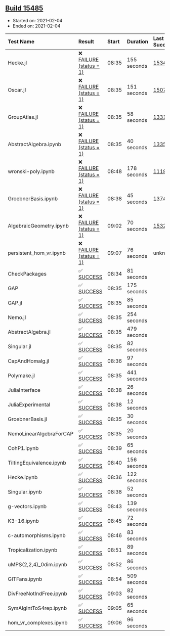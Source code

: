## [Build 15485](https://oscarci.mathematik.uni-kl.de/job/oscar/15485/)

* Started on: 2021-02-04
* Ended on: 2021-02-04

| Test Name    | Result | Start | Duration | Last Success | First Failure |
|:-------------|:-------|:------|:---------|:-------------|:--------------|
| Hecke.jl | ❌ [FAILURE (status = 1)](https://oscarci.mathematik.uni-kl.de/job/oscar/15485/artifact/logs/build-15485/Hecke.jl.log) | 08:35 | 155 seconds | [15344](https://oscarci.mathematik.uni-kl.de/job/oscar/15344/) | [15348](https://oscarci.mathematik.uni-kl.de/job/oscar/15348/) |
| Oscar.jl | ❌ [FAILURE (status = 1)](https://oscarci.mathematik.uni-kl.de/job/oscar/15485/artifact/logs/build-15485/Oscar.jl.log) | 08:35 | 151 seconds | [15079](https://oscarci.mathematik.uni-kl.de/job/oscar/15079/) | [15080](https://oscarci.mathematik.uni-kl.de/job/oscar/15080/) |
| GroupAtlas.jl | ❌ [FAILURE (status = 1)](https://oscarci.mathematik.uni-kl.de/job/oscar/15485/artifact/logs/build-15485/GroupAtlas.jl.log) | 08:35 | 58 seconds | [13311](https://oscarci.mathematik.uni-kl.de/job/oscar/13311/) | [13312](https://oscarci.mathematik.uni-kl.de/job/oscar/13312/) |
| AbstractAlgebra.ipynb | ❌ [FAILURE (status = 1)](https://oscarci.mathematik.uni-kl.de/job/oscar/15485/artifact/logs/build-15485/AbstractAlgebra.ipynb.log) | 08:35 | 40 seconds | [13355](https://oscarci.mathematik.uni-kl.de/job/oscar/13355/) | [13356](https://oscarci.mathematik.uni-kl.de/job/oscar/13356/) |
| wronski-poly.ipynb | ❌ [FAILURE (status = 1)](https://oscarci.mathematik.uni-kl.de/job/oscar/15485/artifact/logs/build-15485/wronski-poly.ipynb.log) | 08:48 | 178 seconds | [11192](https://oscarci.mathematik.uni-kl.de/job/oscar/11192/) | [11193](https://oscarci.mathematik.uni-kl.de/job/oscar/11193/) |
| GroebnerBasis.ipynb | ❌ [FAILURE (status = 1)](https://oscarci.mathematik.uni-kl.de/job/oscar/15485/artifact/logs/build-15485/GroebnerBasis.ipynb.log) | 08:38 | 45 seconds | [13748](https://oscarci.mathematik.uni-kl.de/job/oscar/13748/) | [13749](https://oscarci.mathematik.uni-kl.de/job/oscar/13749/) |
| AlgebraicGeometry.ipynb | ❌ [FAILURE (status = 1)](https://oscarci.mathematik.uni-kl.de/job/oscar/15485/artifact/logs/build-15485/AlgebraicGeometry.ipynb.log) | 09:02 | 70 seconds | [15322](https://oscarci.mathematik.uni-kl.de/job/oscar/15322/) | [15323](https://oscarci.mathematik.uni-kl.de/job/oscar/15323/) |
| persistent_hom_vr.ipynb | ❌ [FAILURE (status = 1)](https://oscarci.mathematik.uni-kl.de/job/oscar/15485/artifact/logs/build-15485/persistent_hom_vr.ipynb.log) | 09:07 | 76 seconds | unknown | unknown |
| CheckPackages | ✅ [SUCCESS](https://oscarci.mathematik.uni-kl.de/job/oscar/15485/artifact/logs/build-15485/CheckPackages.log) | 08:34 | 81 seconds |  |  |
| GAP | ✅ [SUCCESS](https://oscarci.mathematik.uni-kl.de/job/oscar/15485/artifact/logs/build-15485/GAP.log) | 08:35 | 175 seconds |  |  |
| GAP.jl | ✅ [SUCCESS](https://oscarci.mathematik.uni-kl.de/job/oscar/15485/artifact/logs/build-15485/GAP.jl.log) | 08:35 | 85 seconds |  |  |
| Nemo.jl | ✅ [SUCCESS](https://oscarci.mathematik.uni-kl.de/job/oscar/15485/artifact/logs/build-15485/Nemo.jl.log) | 08:35 | 254 seconds |  |  |
| AbstractAlgebra.jl | ✅ [SUCCESS](https://oscarci.mathematik.uni-kl.de/job/oscar/15485/artifact/logs/build-15485/AbstractAlgebra.jl.log) | 08:35 | 479 seconds |  |  |
| Singular.jl | ✅ [SUCCESS](https://oscarci.mathematik.uni-kl.de/job/oscar/15485/artifact/logs/build-15485/Singular.jl.log) | 08:35 | 82 seconds |  |  |
| CapAndHomalg.jl | ✅ [SUCCESS](https://oscarci.mathematik.uni-kl.de/job/oscar/15485/artifact/logs/build-15485/CapAndHomalg.jl.log) | 08:36 | 97 seconds |  |  |
| Polymake.jl | ✅ [SUCCESS](https://oscarci.mathematik.uni-kl.de/job/oscar/15485/artifact/logs/build-15485/Polymake.jl.log) | 08:35 | 441 seconds |  |  |
| JuliaInterface | ✅ [SUCCESS](https://oscarci.mathematik.uni-kl.de/job/oscar/15485/artifact/logs/build-15485/JuliaInterface.log) | 08:38 | 26 seconds |  |  |
| JuliaExperimental | ✅ [SUCCESS](https://oscarci.mathematik.uni-kl.de/job/oscar/15485/artifact/logs/build-15485/JuliaExperimental.log) | 08:38 | 12 seconds |  |  |
| GroebnerBasis.jl | ✅ [SUCCESS](https://oscarci.mathematik.uni-kl.de/job/oscar/15485/artifact/logs/build-15485/GroebnerBasis.jl.log) | 08:35 | 30 seconds |  |  |
| NemoLinearAlgebraForCAP | ✅ [SUCCESS](https://oscarci.mathematik.uni-kl.de/job/oscar/15485/artifact/logs/build-15485/NemoLinearAlgebraForCAP.log) | 08:35 | 20 seconds |  |  |
| CohP1.ipynb | ✅ [SUCCESS](https://oscarci.mathematik.uni-kl.de/job/oscar/15485/artifact/logs/build-15485/CohP1.ipynb.log) | 08:39 | 65 seconds |  |  |
| TiltingEquivalence.ipynb | ✅ [SUCCESS](https://oscarci.mathematik.uni-kl.de/job/oscar/15485/artifact/logs/build-15485/TiltingEquivalence.ipynb.log) | 08:40 | 156 seconds |  |  |
| Hecke.ipynb | ✅ [SUCCESS](https://oscarci.mathematik.uni-kl.de/job/oscar/15485/artifact/logs/build-15485/Hecke.ipynb.log) | 08:36 | 122 seconds |  |  |
| Singular.ipynb | ✅ [SUCCESS](https://oscarci.mathematik.uni-kl.de/job/oscar/15485/artifact/logs/build-15485/Singular.ipynb.log) | 08:38 | 52 seconds |  |  |
| g-vectors.ipynb | ✅ [SUCCESS](https://oscarci.mathematik.uni-kl.de/job/oscar/15485/artifact/logs/build-15485/g-vectors.ipynb.log) | 08:43 | 139 seconds |  |  |
| K3-16.ipynb | ✅ [SUCCESS](https://oscarci.mathematik.uni-kl.de/job/oscar/15485/artifact/logs/build-15485/K3-16.ipynb.log) | 08:45 | 72 seconds |  |  |
| c-automorphisms.ipynb | ✅ [SUCCESS](https://oscarci.mathematik.uni-kl.de/job/oscar/15485/artifact/logs/build-15485/c-automorphisms.ipynb.log) | 08:46 | 83 seconds |  |  |
| Tropicalization.ipynb | ✅ [SUCCESS](https://oscarci.mathematik.uni-kl.de/job/oscar/15485/artifact/logs/build-15485/Tropicalization.ipynb.log) | 08:51 | 89 seconds |  |  |
| uMPS(2,2,4)_0dim.ipynb | ✅ [SUCCESS](https://oscarci.mathematik.uni-kl.de/job/oscar/15485/artifact/logs/build-15485/uMPS-2-2-4-_0dim.ipynb.log) | 08:52 | 86 seconds |  |  |
| GITFans.ipynb | ✅ [SUCCESS](https://oscarci.mathematik.uni-kl.de/job/oscar/15485/artifact/logs/build-15485/GITFans.ipynb.log) | 08:54 | 509 seconds |  |  |
| DivFreeNotIndFree.ipynb | ✅ [SUCCESS](https://oscarci.mathematik.uni-kl.de/job/oscar/15485/artifact/logs/build-15485/DivFreeNotIndFree.ipynb.log) | 09:03 | 82 seconds |  |  |
| SymAlgIntToS4rep.ipynb | ✅ [SUCCESS](https://oscarci.mathematik.uni-kl.de/job/oscar/15485/artifact/logs/build-15485/SymAlgIntToS4rep.ipynb.log) | 09:05 | 65 seconds |  |  |
| hom_vr_complexes.ipynb | ✅ [SUCCESS](https://oscarci.mathematik.uni-kl.de/job/oscar/15485/artifact/logs/build-15485/hom_vr_complexes.ipynb.log) | 09:06 | 96 seconds |  |  |
